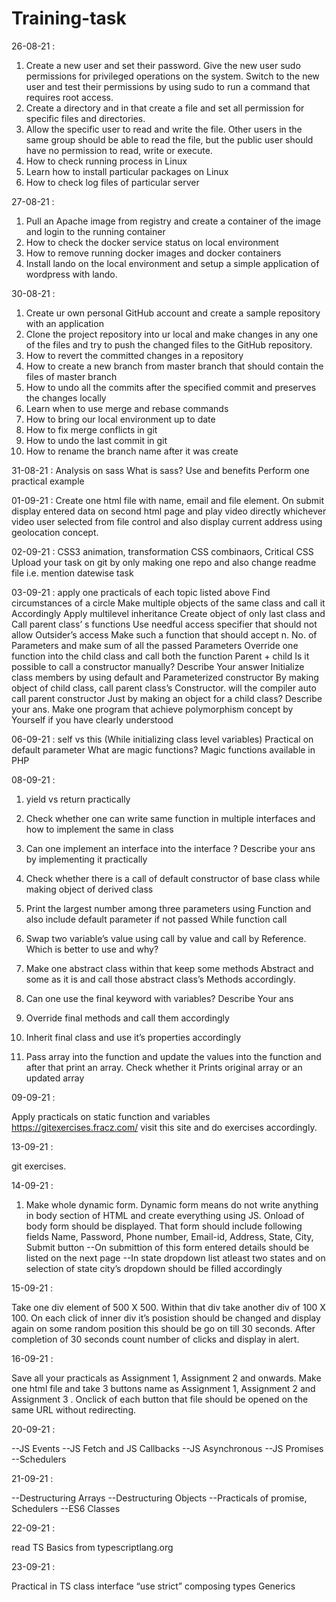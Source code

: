 # Training-task
26-08-21 :
1. Create a new user and set their password. Give the new user sudo permissions for privileged operations on the system. Switch to the new user and test their permissions by using sudo to run a command that requires root access.
2. Create a directory and in that create a file and set all permission for specific files and directories.
3. Allow the specific user to read and write the file. Other users in the same group should be able to read the file, but the public user should have no permission to read, write or execute.
4. How to check running process in Linux
5. Learn how to install particular packages on Linux
6. How to check log files of particular server

27-08-21 :
1. Pull an Apache image from registry and create a container of the image and login to the running container
2. How to check the docker service status on local environment
3. How to remove running docker images and docker containers
4. Install lando on the local environment and setup a simple application of wordpress with lando.

30-08-21 :
1. Create ur own personal GitHub account and create a sample repository with an application
2. Clone the project repository into ur local and make changes in any one of the files and try to push the changed files to the GitHub repository.
3. How to revert the committed changes in a repository
4. How to create a new branch from master branch that should contain the files of master branch
5. How to undo all the commits after the specified commit and preserves the changes locally
6. Learn when to use merge and rebase commands
7. How to bring our local environment up to date
8. How to fix merge conflicts in git
9. How to undo the last commit in git
10. How to rename the branch name after it was create

31-08-21 :
Analysis on sass
What is sass? Use and benefits
Perform one practical example

01-09-21 : 
Create one html file with name, email and file element. On submit display entered data on second html page and play video directly whichever video user selected from file control and also display current address using geolocation concept.

02-09-21 :
CSS3 animation, transformation
CSS combinaors, Critical CSS
Upload your task on git by only making one repo and also change readme file i.e.
mention datewise task

03-09-21 :
apply one practicals of each topic listed above
Find circumstances of a circle
Make multiple objects of the same class and call it Accordingly
Apply multilevel inheritance
Create object of only last class and Call parent class’ s functions
Use needful access specifier that should not allow Outsider’s access
Make such a function that should accept n. No. of
Parameters and make sum of all the passed
Parameters
Override one function into the child class and call both the
function Parent + child
Is it possible to call a constructor manually? Describe Your answer
Initialize class members by using default and
Parameterized constructor
By making object of child class, call parent class’s
Constructor. will the compiler auto call parent constructor
Just by making an object for a child class? Describe your ans.
Make one program that achieve polymorphism concept by
Yourself if you have clearly understood

06-09-21 :
self vs this (While initializing class level variables)
Practical on default parameter
What are magic functions?
Magic functions available in PHP

08-09-21 :
1. yield vs return practically

2. Check whether one can write same function in multiple
interfaces and how to implement the same in class

3. Can one implement an interface into the interface ?
Describe your ans by implementing it practically

4. Check whether there is a call of default constructor of base
class while making object of derived class

5. Print the largest number among three parameters using
Function and also include default parameter if not passed While function call

6. Swap two variable’s value using call by value and call by
Reference. Which is better to use and why?

7. Make one abstract class within that keep some methods
Abstract and some as it is and call those abstract class’s Methods accordingly.

8. Can one use the final keyword with variables? Describe Your ans

9. Override final methods and call them accordingly

10. Inherit final class and use it’s properties accordingly

11. Pass array into the function and update the values into the
function and after that print an array. Check whether it
Prints original array or an updated array

09-09-21 :

Apply practicals on static function and variables
https://gitexercises.fracz.com/ visit this site and do exercises accordingly.


13-09-21 :

git exercises.

14-09-21 :

1. Make whole dynamic form. Dynamic form means do not write anything in body section of HTML and
create everything using JS. Onload of body form should be displayed.
That form should include following fields
Name, Password, Phone number, Email-id, Address, State, City, Submit button
--On submittion of this form entered details should be listed on the next page
--In state dropdown list atleast two states and on selection of state city’s dropdown should be filled accordingly

15-09-21 :

Take one div element of 500 X 500. Within that div take another div of 100 X 100. On each click of inner div it’s posistion should be changed and display again on some random position this should be go on till 30 seconds. After completion of 30 seconds count number of clicks and display in alert.

16-09-21 :

Save all your practicals as Assignment 1, Assignment 2 and onwards.
Make one html file and take 3 buttons name as Assignment 1, Assignment 2 and Assignment 3 .
Onclick of each button that file should be opened on the same URL without redirecting.

20-09-21 :

--JS Events
--JS Fetch and JS Callbacks
--JS Asynchronous
--JS Promises
--Schedulers

21-09-21 :

--Destructuring Arrays
--Destructuring Objects
--Practicals of promise, Schedulers
--ES6 Classes

22-09-21 :

read TS Basics from typescriptlang.org

23-09-21 :

Practical in TS
class
interface
“use strict”
composing types
Generics

